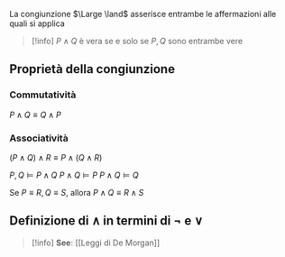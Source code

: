 La congiunzione $\Large \land$ asserisce entrambe le affermazioni alle quali si applica

> [!info]
> $P \land Q$ è vera se e solo se $P, Q$ sono entrambe vere

## Proprietà della congiunzione

### Commutatività
$P \land Q \equiv Q \land P$

### Associatività
$(P \land Q) \land R \equiv P \land (Q \land R)$

$P, Q \vDash P \land Q$
$P \land Q \vDash P$
$P \land Q \vDash Q$

Se $P \equiv R, Q \equiv S$, allora $P \land Q \equiv R \land S$

## Definizione di $\land$ in termini di $\lnot$ e $\lor$
> [!info]
> **See**: [[Leggi di De Morgan]]

